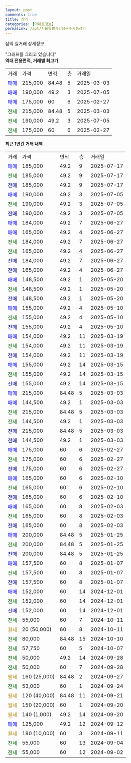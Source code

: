 ```yaml
---
layout: post
comments: true
title: 삼익
categories: [아파트정보]
permalink: /apt/서울특별시강남구수서동삼익
---
```


삼익 실거래 상세정보

<script type="text/javascript">
  google.charts.load('current', {'packages':['line', 'corechart']});
  google.charts.setOnLoadCallback(drawChart);

  function drawChart() {
    var data = new google.visualization.DataTable();
    data.addColumn('date', '거래일');
    data.addColumn('number', "매매");
    data.addColumn('number', "전세");
    data.addColumn('number', "전매");

    data.addRows([[new Date(Date.parse("2025-07-17")), 185000, null, null], [new Date(Date.parse("2025-07-17")), null, 185000, null], [new Date(Date.parse("2025-07-17")), null, null, 185000], [new Date(Date.parse("2025-07-05")), 190000, null, null], [new Date(Date.parse("2025-07-05")), null, 190000, null], [new Date(Date.parse("2025-07-05")), null, null, 190000], [new Date(Date.parse("2025-06-27")), 184000, null, null], [new Date(Date.parse("2025-06-27")), 165000, null, null], [new Date(Date.parse("2025-06-27")), null, 184000, null], [new Date(Date.parse("2025-06-27")), null, 165000, null], [new Date(Date.parse("2025-06-27")), null, null, 184000], [new Date(Date.parse("2025-06-27")), null, null, 165000], [new Date(Date.parse("2025-05-20")), 148500, null, null], [new Date(Date.parse("2025-05-20")), null, 148500, null], [new Date(Date.parse("2025-05-20")), null, null, 148500], [new Date(Date.parse("2025-05-10")), 155000, null, null], [new Date(Date.parse("2025-05-10")), null, 155000, null], [new Date(Date.parse("2025-05-10")), null, null, 155000], [new Date(Date.parse("2025-03-19")), 154000, null, null], [new Date(Date.parse("2025-03-19")), null, 154000, null], [new Date(Date.parse("2025-03-19")), null, null, 154000], [new Date(Date.parse("2025-03-15")), 155000, null, null], [new Date(Date.parse("2025-03-15")), null, 155000, null], [new Date(Date.parse("2025-03-15")), null, null, 155000], [new Date(Date.parse("2025-03-03")), 215000, null, null], [new Date(Date.parse("2025-03-03")), 144500, null, null], [new Date(Date.parse("2025-03-03")), null, 215000, null], [new Date(Date.parse("2025-03-03")), null, 144500, null], [new Date(Date.parse("2025-03-03")), null, null, 215000], [new Date(Date.parse("2025-03-03")), null, null, 144500], [new Date(Date.parse("2025-02-27")), 175000, null, null], [new Date(Date.parse("2025-02-27")), null, 175000, null], [new Date(Date.parse("2025-02-27")), null, null, 175000], [new Date(Date.parse("2025-02-10")), 165000, null, null], [new Date(Date.parse("2025-02-10")), null, 165000, null], [new Date(Date.parse("2025-02-10")), null, null, 165000], [new Date(Date.parse("2025-02-03")), 165000, null, null], [new Date(Date.parse("2025-02-03")), null, 165000, null], [new Date(Date.parse("2025-02-03")), null, null, 165000], [new Date(Date.parse("2025-01-25")), 200000, null, null], [new Date(Date.parse("2025-01-25")), null, 200000, null], [new Date(Date.parse("2025-01-25")), null, null, 200000], [new Date(Date.parse("2025-01-07")), 157500, null, null], [new Date(Date.parse("2025-01-07")), null, 157500, null], [new Date(Date.parse("2025-01-07")), null, null, 157500], [new Date(Date.parse("2024-12-01")), 152000, null, null], [new Date(Date.parse("2024-12-01")), null, 152000, null], [new Date(Date.parse("2024-12-01")), null, null, 152000], [new Date(Date.parse("2024-10-11")), null, 55000, null], [new Date(Date.parse("2024-10-11")), null, null, null], [new Date(Date.parse("2024-10-10")), null, 80000, null], [new Date(Date.parse("2024-10-07")), null, 57750, null], [new Date(Date.parse("2024-09-28")), null, 50000, null], [new Date(Date.parse("2024-09-28")), null, 50000, null], [new Date(Date.parse("2024-09-27")), null, null, null], [new Date(Date.parse("2024-09-24")), null, 53000, null], [new Date(Date.parse("2024-09-21")), null, null, null], [new Date(Date.parse("2024-09-20")), null, null, null], [new Date(Date.parse("2024-09-20")), null, null, null], [new Date(Date.parse("2024-09-12")), 125000, null, null], [new Date(Date.parse("2024-09-11")), null, null, null], [new Date(Date.parse("2024-09-04")), null, 55000, null], [new Date(Date.parse("2024-09-02")), null, 55000, null]]);

    var options = {
      hAxis: {
        format: 'yyyy/MM/dd'
      },    
      lineWidth: 0,
      pointsVisible: true,    
      title: '최근 1년간 유형별 실거래가 분포',
      legend: { position: 'bottom' }
    };

    var formatter = new google.visualization.NumberFormat({pattern:'###,###'} );
    formatter.format(data, 1);
    formatter.format(data, 2);
    
    setTimeout(function() {
        var chart = new google.visualization.LineChart(document.getElementById('columnchart_material'));
        chart.draw(data, (options));
        document.getElementById('loading').style.display = 'none';
    }, 200);
  }
</script>


<div id="loading" style="z-index:20; display: block; margin-left: 0px">"그래프를 그리고 있습니다"</div>
<div id="columnchart_material" style="width: 95%; margin-left: 0px; display: block"></div>
<!-- contents start -->
<b>역대 전용면적, 거래별 최고가</b>
<table class="sortable">
    <tr>
      <td>거래</td>
      <td>가격</td>
      <td>면적</td>
      <td>층</td>
      <td>거래일</td>
    </tr>
        <tr>
          <td><a style="color: blue">매매</a></td>
          <td>215,000</td>
          <td>84.48</td>
          <td>5</td>
          <td>2025-03-03</td>
        </tr>            <tr>
          <td><a style="color: blue">매매</a></td>
          <td>190,000</td>
          <td>49.2</td>
          <td>3</td>
          <td>2025-07-05</td>
        </tr>            <tr>
          <td><a style="color: blue">매매</a></td>
          <td>175,000</td>
          <td>60</td>
          <td>6</td>
          <td>2025-02-27</td>
        </tr>        
        <tr>
              <td><a style="color: darkgreen">전세</a></td>
              <td>215,000</td>
              <td>84.48</td>
              <td>5</td>
              <td>2025-03-03</td>
            </tr>            <tr>
              <td><a style="color: darkgreen">전세</a></td>
              <td>190,000</td>
              <td>49.2</td>
              <td>3</td>
              <td>2025-07-05</td>
            </tr>            <tr>
              <td><a style="color: darkgreen">전세</a></td>
              <td>175,000</td>
              <td>60</td>
              <td>6</td>
              <td>2025-02-27</td>
            </tr>        
    
</table>

<b>최근 1년간 거래 내역</b>

<table class="sortable">
    <tr>
      <td>거래</td>
      <td>가격</td>
      <td>면적</td>
      <td>층</td>
      <td>거래일</td>
    </tr>
    <tr>
      <td><a style="color: blue">매매</a></td>
      <td>185,000</td>
      <td>49.2</td>
      <td>9</td>
      <td>2025-07-17</td>
    </tr>          <tr>
      <td><a style="color: darkgreen">전세</a></td>
      <td>185,000</td>
      <td>49.2</td>
      <td>9</td>
      <td>2025-07-17</td>
    </tr>          <tr>
      <td><a style="color: darkblue">전매</a></td>
      <td>185,000</td>
      <td>49.2</td>
      <td>9</td>
      <td>2025-07-17</td>
    </tr>          <tr>
      <td><a style="color: blue">매매</a></td>
      <td>190,000</td>
      <td>49.2</td>
      <td>3</td>
      <td>2025-07-05</td>
    </tr>          <tr>
      <td><a style="color: darkgreen">전세</a></td>
      <td>190,000</td>
      <td>49.2</td>
      <td>3</td>
      <td>2025-07-05</td>
    </tr>          <tr>
      <td><a style="color: darkblue">전매</a></td>
      <td>190,000</td>
      <td>49.2</td>
      <td>3</td>
      <td>2025-07-05</td>
    </tr>          <tr>
      <td><a style="color: blue">매매</a></td>
      <td>184,000</td>
      <td>49.2</td>
      <td>7</td>
      <td>2025-06-27</td>
    </tr>          <tr>
      <td><a style="color: blue">매매</a></td>
      <td>165,000</td>
      <td>49.2</td>
      <td>4</td>
      <td>2025-06-27</td>
    </tr>          <tr>
      <td><a style="color: darkgreen">전세</a></td>
      <td>184,000</td>
      <td>49.2</td>
      <td>7</td>
      <td>2025-06-27</td>
    </tr>          <tr>
      <td><a style="color: darkgreen">전세</a></td>
      <td>165,000</td>
      <td>49.2</td>
      <td>4</td>
      <td>2025-06-27</td>
    </tr>          <tr>
      <td><a style="color: darkblue">전매</a></td>
      <td>184,000</td>
      <td>49.2</td>
      <td>7</td>
      <td>2025-06-27</td>
    </tr>          <tr>
      <td><a style="color: darkblue">전매</a></td>
      <td>165,000</td>
      <td>49.2</td>
      <td>4</td>
      <td>2025-06-27</td>
    </tr>          <tr>
      <td><a style="color: blue">매매</a></td>
      <td>148,500</td>
      <td>49.2</td>
      <td>1</td>
      <td>2025-05-20</td>
    </tr>          <tr>
      <td><a style="color: darkgreen">전세</a></td>
      <td>148,500</td>
      <td>49.2</td>
      <td>1</td>
      <td>2025-05-20</td>
    </tr>          <tr>
      <td><a style="color: darkblue">전매</a></td>
      <td>148,500</td>
      <td>49.2</td>
      <td>1</td>
      <td>2025-05-20</td>
    </tr>          <tr>
      <td><a style="color: blue">매매</a></td>
      <td>155,000</td>
      <td>49.2</td>
      <td>4</td>
      <td>2025-05-10</td>
    </tr>          <tr>
      <td><a style="color: darkgreen">전세</a></td>
      <td>155,000</td>
      <td>49.2</td>
      <td>4</td>
      <td>2025-05-10</td>
    </tr>          <tr>
      <td><a style="color: darkblue">전매</a></td>
      <td>155,000</td>
      <td>49.2</td>
      <td>4</td>
      <td>2025-05-10</td>
    </tr>          <tr>
      <td><a style="color: blue">매매</a></td>
      <td>154,000</td>
      <td>49.2</td>
      <td>11</td>
      <td>2025-03-19</td>
    </tr>          <tr>
      <td><a style="color: darkgreen">전세</a></td>
      <td>154,000</td>
      <td>49.2</td>
      <td>11</td>
      <td>2025-03-19</td>
    </tr>          <tr>
      <td><a style="color: darkblue">전매</a></td>
      <td>154,000</td>
      <td>49.2</td>
      <td>11</td>
      <td>2025-03-19</td>
    </tr>          <tr>
      <td><a style="color: blue">매매</a></td>
      <td>155,000</td>
      <td>49.2</td>
      <td>14</td>
      <td>2025-03-15</td>
    </tr>          <tr>
      <td><a style="color: darkgreen">전세</a></td>
      <td>155,000</td>
      <td>49.2</td>
      <td>14</td>
      <td>2025-03-15</td>
    </tr>          <tr>
      <td><a style="color: darkblue">전매</a></td>
      <td>155,000</td>
      <td>49.2</td>
      <td>14</td>
      <td>2025-03-15</td>
    </tr>          <tr>
      <td><a style="color: blue">매매</a></td>
      <td>215,000</td>
      <td>84.48</td>
      <td>5</td>
      <td>2025-03-03</td>
    </tr>          <tr>
      <td><a style="color: blue">매매</a></td>
      <td>144,500</td>
      <td>49.2</td>
      <td>1</td>
      <td>2025-03-03</td>
    </tr>          <tr>
      <td><a style="color: darkgreen">전세</a></td>
      <td>215,000</td>
      <td>84.48</td>
      <td>5</td>
      <td>2025-03-03</td>
    </tr>          <tr>
      <td><a style="color: darkgreen">전세</a></td>
      <td>144,500</td>
      <td>49.2</td>
      <td>1</td>
      <td>2025-03-03</td>
    </tr>          <tr>
      <td><a style="color: darkblue">전매</a></td>
      <td>215,000</td>
      <td>84.48</td>
      <td>5</td>
      <td>2025-03-03</td>
    </tr>          <tr>
      <td><a style="color: darkblue">전매</a></td>
      <td>144,500</td>
      <td>49.2</td>
      <td>1</td>
      <td>2025-03-03</td>
    </tr>          <tr>
      <td><a style="color: blue">매매</a></td>
      <td>175,000</td>
      <td>60</td>
      <td>6</td>
      <td>2025-02-27</td>
    </tr>          <tr>
      <td><a style="color: darkgreen">전세</a></td>
      <td>175,000</td>
      <td>60</td>
      <td>6</td>
      <td>2025-02-27</td>
    </tr>          <tr>
      <td><a style="color: darkblue">전매</a></td>
      <td>175,000</td>
      <td>60</td>
      <td>6</td>
      <td>2025-02-27</td>
    </tr>          <tr>
      <td><a style="color: blue">매매</a></td>
      <td>165,000</td>
      <td>60</td>
      <td>6</td>
      <td>2025-02-10</td>
    </tr>          <tr>
      <td><a style="color: darkgreen">전세</a></td>
      <td>165,000</td>
      <td>60</td>
      <td>6</td>
      <td>2025-02-10</td>
    </tr>          <tr>
      <td><a style="color: darkblue">전매</a></td>
      <td>165,000</td>
      <td>60</td>
      <td>6</td>
      <td>2025-02-10</td>
    </tr>          <tr>
      <td><a style="color: blue">매매</a></td>
      <td>165,000</td>
      <td>60</td>
      <td>8</td>
      <td>2025-02-03</td>
    </tr>          <tr>
      <td><a style="color: darkgreen">전세</a></td>
      <td>165,000</td>
      <td>60</td>
      <td>8</td>
      <td>2025-02-03</td>
    </tr>          <tr>
      <td><a style="color: darkblue">전매</a></td>
      <td>165,000</td>
      <td>60</td>
      <td>8</td>
      <td>2025-02-03</td>
    </tr>          <tr>
      <td><a style="color: blue">매매</a></td>
      <td>200,000</td>
      <td>84.48</td>
      <td>5</td>
      <td>2025-01-25</td>
    </tr>          <tr>
      <td><a style="color: darkgreen">전세</a></td>
      <td>200,000</td>
      <td>84.48</td>
      <td>5</td>
      <td>2025-01-25</td>
    </tr>          <tr>
      <td><a style="color: darkblue">전매</a></td>
      <td>200,000</td>
      <td>84.48</td>
      <td>5</td>
      <td>2025-01-25</td>
    </tr>          <tr>
      <td><a style="color: blue">매매</a></td>
      <td>157,500</td>
      <td>60</td>
      <td>8</td>
      <td>2025-01-07</td>
    </tr>          <tr>
      <td><a style="color: darkgreen">전세</a></td>
      <td>157,500</td>
      <td>60</td>
      <td>8</td>
      <td>2025-01-07</td>
    </tr>          <tr>
      <td><a style="color: darkblue">전매</a></td>
      <td>157,500</td>
      <td>60</td>
      <td>8</td>
      <td>2025-01-07</td>
    </tr>          <tr>
      <td><a style="color: blue">매매</a></td>
      <td>152,000</td>
      <td>60</td>
      <td>14</td>
      <td>2024-12-01</td>
    </tr>          <tr>
      <td><a style="color: darkgreen">전세</a></td>
      <td>152,000</td>
      <td>60</td>
      <td>14</td>
      <td>2024-12-01</td>
    </tr>          <tr>
      <td><a style="color: darkblue">전매</a></td>
      <td>152,000</td>
      <td>60</td>
      <td>14</td>
      <td>2024-12-01</td>
    </tr>          <tr>
      <td><a style="color: darkgreen">전세</a></td>
      <td>55,000</td>
      <td>60</td>
      <td>7</td>
      <td>2024-10-11</td>
    </tr>          <tr>
      <td><a style="color: darkgoldenrod">월세</a></td>
      <td>20 (50,000)</td>
      <td>60</td>
      <td>8</td>
      <td>2024-10-11</td>
    </tr>          <tr>
      <td><a style="color: darkgreen">전세</a></td>
      <td>80,000</td>
      <td>84.48</td>
      <td>15</td>
      <td>2024-10-10</td>
    </tr>          <tr>
      <td><a style="color: darkgreen">전세</a></td>
      <td>57,750</td>
      <td>60</td>
      <td>5</td>
      <td>2024-10-07</td>
    </tr>          <tr>
      <td><a style="color: darkgreen">전세</a></td>
      <td>50,000</td>
      <td>49.2</td>
      <td>14</td>
      <td>2024-09-28</td>
    </tr>          <tr>
      <td><a style="color: darkgreen">전세</a></td>
      <td>50,000</td>
      <td>60</td>
      <td>7</td>
      <td>2024-09-28</td>
    </tr>          <tr>
      <td><a style="color: darkgoldenrod">월세</a></td>
      <td>160 (25,000)</td>
      <td>84.48</td>
      <td>2</td>
      <td>2024-09-27</td>
    </tr>          <tr>
      <td><a style="color: darkgreen">전세</a></td>
      <td>53,000</td>
      <td>60</td>
      <td>1</td>
      <td>2024-09-24</td>
    </tr>          <tr>
      <td><a style="color: darkgoldenrod">월세</a></td>
      <td>120 (40,000)</td>
      <td>84.48</td>
      <td>11</td>
      <td>2024-09-21</td>
    </tr>          <tr>
      <td><a style="color: darkgoldenrod">월세</a></td>
      <td>150 (20,000)</td>
      <td>60</td>
      <td>1</td>
      <td>2024-09-20</td>
    </tr>          <tr>
      <td><a style="color: darkgoldenrod">월세</a></td>
      <td>140 (1,000)</td>
      <td>49.2</td>
      <td>14</td>
      <td>2024-09-20</td>
    </tr>          <tr>
      <td><a style="color: blue">매매</a></td>
      <td>125,000</td>
      <td>49.2</td>
      <td>12</td>
      <td>2024-09-12</td>
    </tr>          <tr>
      <td><a style="color: darkgoldenrod">월세</a></td>
      <td>180 (10,000)</td>
      <td>60</td>
      <td>3</td>
      <td>2024-09-11</td>
    </tr>          <tr>
      <td><a style="color: darkgreen">전세</a></td>
      <td>55,000</td>
      <td>60</td>
      <td>13</td>
      <td>2024-09-04</td>
    </tr>          <tr>
      <td><a style="color: darkgreen">전세</a></td>
      <td>55,000</td>
      <td>60</td>
      <td>12</td>
      <td>2024-09-02</td>
    </tr>      </table>
<!-- contents end -->    

